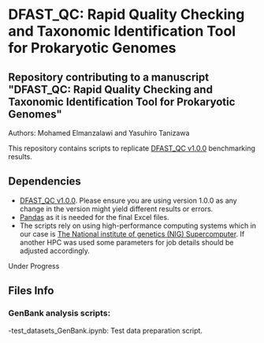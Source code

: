 DFAST_QC: Rapid Quality Checking and Taxonomic Identification Tool for Prokaryotic Genomes
===================
Repository contributing to a manuscript "DFAST_QC: Rapid Quality Checking and Taxonomic Identification Tool for Prokaryotic Genomes"
-------------------
Authors:
Mohamed Elmanzalawi and Yasuhiro Tanizawa


This repository contains scripts to replicate [DFAST_QC v1.0.0](https://github.com/nigyta/dfast_qc) benchmarking results.

## Dependencies
- [DFAST_QC v1.0.0](https://github.com/nigyta/dfast_qc). Please ensure you are using version 1.0.0 as any change in the version might yield different results or errors.
- [Pandas](https://github.com/pandas-dev/pandas) as it is needed for the final Excel files.
- The scripts rely on using high-performance computing systems which in our case is [The National institute of genetics (NIG) Supercomputer](https://sc.ddbj.nig.ac.jp/en/). If another HPC was used some parameters for job details should be adjusted accordingly.  

Under Progress
## Files Info
 
### GenBank analysis scripts:
-test_datasets_GenBank.ipynb: Test data preparation script. 
